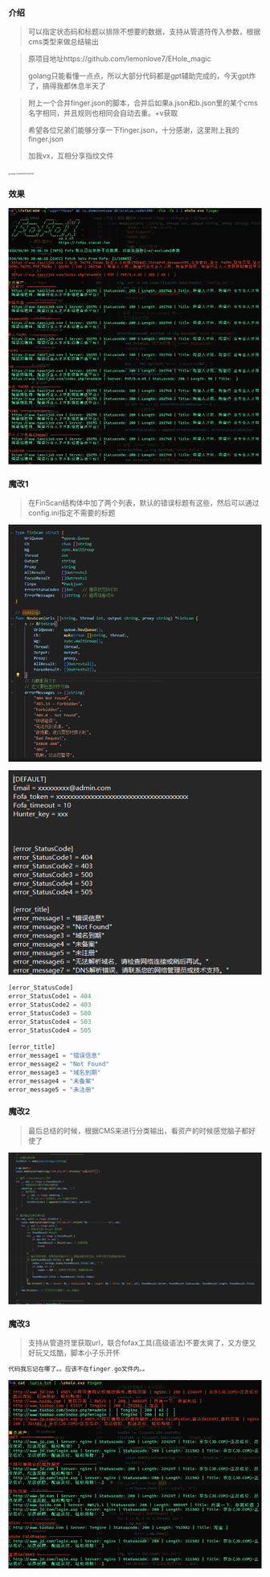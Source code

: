 ### 介绍

> 可以指定状态码和标题以排除不想要的数据，支持从管道符传入参数，根据cms类型来做总结输出

> 原项目地址https://github.com/lemonlove7/EHole_magic
>
> golang只能看懂一点点，所以大部分代码都是gpt辅助完成的，今天gpt炸了，搞得我都休息半天了

> 附上一个合并finger.json的脚本，合并后如果a.json和b.json里的某个cms名字相同，并且规则也相同会自动去重。+v获取
>
> 希望各位兄弟们能够分享一下finger.json，十分感谢，这里附上我的finger.json
>
> 加我vx，互相分享指纹文件

<img src="https://github.com/qwe1433223/EHole_magic_magic/blob/main\README.assets\image-20240605103031397.png" alt="image-20240605103031397" style="zoom:25%;" />

### 效果

![image-20240604204737304](https://github.com/qwe1433223/EHole_magic_magic/blob/main/README.assets/image-20240604204737304.png)



### 魔改1

> 在FinScan结构体中加了两个列表，默认的错误标题有这些，然后可以通过config.ini指定不需要的标题

![image-20240604202019107](https://github.com/qwe1433223/EHole_magic_magic/blob/main/README.assets/image-20240604202019107.png)

![image-20240604202237155](https://github.com/qwe1433223/EHole_magic_magic/blob/main/README.assets/image-20240604202237155.png)

```php
[error_StatusCode]
error_StatusCode1 = 404
error_StatusCode2 = 403
error_StatusCode3 = 500
error_StatusCode4 = 503
error_StatusCode4 = 505

[error_title]
error_message1 = "错误信息"
error_message2 = "Not Found"
error_message3 = "域名到期"
error_message4 = "未备案"
error_message5 = "未注册"
```

### 魔改2

> 最后总结的时候，根据CMS来进行分类输出，看资产的时候感觉脑子都好使了

![image-20240604202531847](https://github.com/qwe1433223/EHole_magic_magic/blob/main/README.assets/image-20240604202531847.png)

### 魔改3

> 支持从管道符里获取url，联合fofax工具(高级语法)不要太爽了，又方便又好玩又炫酷，脚本小子乐开怀

```php
代码我忘记在哪了。。应该不在finger.go文件内。。
```

![image-20240604203505328](https://github.com/qwe1433223/EHole_magic_magic/blob/main/README.assets/image-20240604203505328.png)
